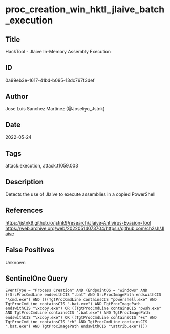 # proc_creation_win_hktl_jlaive_batch_execution

## Title
HackTool - Jlaive In-Memory Assembly Execution

## ID
0a99eb3e-1617-41bd-b095-13dc767f3def

## Author
Jose Luis Sanchez Martinez (@Joseliyo_Jstnk)

## Date
2022-05-24

## Tags
attack.execution, attack.t1059.003

## Description
Detects the use of Jlaive to execute assemblies in a copied PowerShell

## References
https://jstnk9.github.io/jstnk9/research/Jlaive-Antivirus-Evasion-Tool
https://web.archive.org/web/20220514073704/https://github.com/ch2sh/Jlaive

## False Positives
Unknown

## SentinelOne Query
```
EventType = "Process Creation" AND (EndpointOS = "windows" AND ((SrcProcCmdLine endswithCIS ".bat" AND SrcProcImagePath endswithCIS "\cmd.exe") AND (((TgtProcCmdLine containsCIS "powershell.exe" AND TgtProcCmdLine containsCIS ".bat.exe") AND TgtProcImagePath endswithCIS "\xcopy.exe") OR ((TgtProcCmdLine containsCIS "pwsh.exe" AND TgtProcCmdLine containsCIS ".bat.exe") AND TgtProcImagePath endswithCIS "\xcopy.exe") OR ((TgtProcCmdLine containsCIS "+s" AND TgtProcCmdLine containsCIS "+h" AND TgtProcCmdLine containsCIS ".bat.exe") AND TgtProcImagePath endswithCIS "\attrib.exe"))))

```